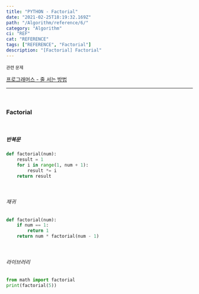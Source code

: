 ```yaml
---
title: "PYTHON - Factorial"
date: "2021-02-25T18:19:32.169Z"
path: "/Algorithm/reference/6/"
category: "Algorithm"
ci: "REF"
cat: "REFERENCE"
tags: ["REFERENCE", "Factorial"]
description: "[Factorial] Factorial"
---
```


<small>관련 문제</small>

[프로그래머스 - 줄 서는 방법](https://programmers.co.kr/learn/courses/30/lessons/12936)

<hr />

<br />

### Factorial

<br />

##### 반복문

```python
def factorial(num):
    result = 1
    for i in range(1, num + 1):
        result *= i
    return result
```

<br />

###### 재귀

```python
def factorial(num):
	if num == 1:
        return 1
    return num * factorial(num - 1)
```

<br />

###### 라이브러리

```python
from math import factorial
print(factorial(5))
```

